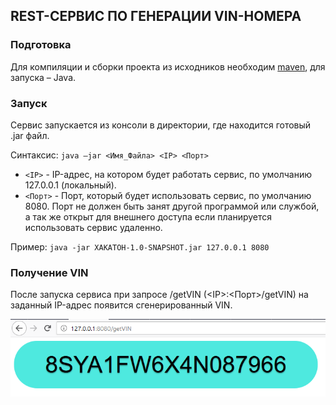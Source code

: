 ## REST-СЕРВИС ПО ГЕНЕРАЦИИ VIN-НОМЕРА

### Подготовка
Для компиляции и сборки проекта из исходников необходим [maven](https://maven.apache.org/ "maven"), для запуска – Java.

### Запуск
Сервис запускается из консоли в директории, где находится готовый .jar файл.

Синтаксис: `java –jar <Имя_Файла> <IP> <Порт>`
- `<IP>` - IP-адрес, на котором будет работать сервис, по умолчанию 127.0.0.1 (локальный).
- `<Порт>` - Порт, который будет использовать сервис, по умолчанию 8080. Порт не должен быть занят другой программой или службой, а так же открыт для внешнего доступа если планируется использовать сервис удаленно.

Пример: `java -jar XAKATOH-1.0-SNAPSHOT.jar 127.0.0.1 8080`

### Получение VIN
После запуска сервиса при запросе /getVIN (&lt;IP>:<Порт>/getVIN) на заданный IP-адрес появится сгенерированный VIN.

![](https://github.com/nVinz/vin/blob/master/Example_Image.png)
